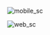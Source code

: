 ![mobile_sc](https://user-images.githubusercontent.com/58409263/183003714-f03276e8-18b8-45e9-91aa-f2e2822aeaea.jpg)

![web_sc](https://user-images.githubusercontent.com/58409263/183003597-ff83f9bb-bff7-4679-be56-082c078b50d3.jpg)
